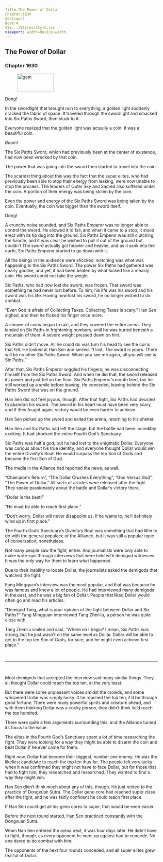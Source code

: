 ```yaml
---
Title:The Power of Dollar 
Chapter:1630 
Section:4 
Book:4 
CSS:../Styles/style.css 
viewport: width=device-width
---
```

  
## The Power of Dollar
### Chapter 1630
  
<figure>
	<img src="../Images/gem.gif" alt="gem" id="gem" width="120" height="60" />
</figure>
  

  
Dong!

In the swordlight that brought ruin to everything, a golden light suddenly cracked the fabric of space. It traveled through the swordlight and smacked into Six Paths Sword, then stuck to it.

Everyone realized that the golden light was actually a coin. It was a beautiful coin.

*Boom!*

The Six Paths Sword, which had previously been at the center of existence, had now been wrecked by that coin.

The power that was going into the sword then started to travel into the coin.

The scariest thing about this was the fact that the super elites, who had previously been able to stop their energy from leaking, were now unable to stop the process. The leaders of Outer Sky and Sacred also suffered under the coin. A portion of their energy was being stolen by the coin.

Even the power and energy of the Six Paths Sword was being taken by the coin. Eventually, the coin was bigger than the sword itself.

Dong!

A crunchy noise sounded, and Six Paths Emperor was no longer able to control the sword. He allowed it to fall, and when it came to a stop, it stood erect with its tip dug into the ground. Six Paths Emperor was still clutching the handle, and it was clear he wished to pull it out of the ground but couldn’t The sword actually got heavier and heavier, and as it sank into the earth, Six Paths Emperor started to go down with it.

All the beings in the audience were shocked, watching was what was happening to the Six Paths Sword. The power Six Paths had gathered was nearly godlike, and yet, it had been beaten by what looked like a measly coin. His sword could not take the weight

Six Paths, who had now lost the sword, was frozen. That sword was something he had never lost before. To him, his life was his sword and his sword was his life. Having now lost his sword, he no longer wished to do combat.

“Even God is afraid of Collecting Taxes. Collecting Taxes is scary.” Han Sen sighed, and then he flicked his finger once more.

A shower of coins began to rain, and they covered the entire arena. They landed on Six Paths in frightening numbers, until he was buried beneath a mountain of them. A severe weight pressed down on him.

Six Paths didn’t move. All he could do was turn his head to see the coins that fell. He looked at Han Sen and smiled. “I lost, The sword is yours. There will be no other Six Paths Sword. When you see me again, all you will see is Six Paths.”

After that, Six Paths Emperor wiggled his fingers; he was disconnecting himself from the Six Paths Sword. And when he did that, the sword released its power and just fell on the floor. Six Paths Emperor’s mouth bled, but he still worked up a smile before leaving. He conceded, leaving behind the Six Paths Sword that was on the ground.

Han Sen did not feel joyous, though. After that fight, Six Paths had decided to abandon his sword. The sword in his heart must have been very scary, and if they fought again, victory would be even harder to achieve.

Han Sen picked up the sword and exited the arena, returning to his shelter.

Han Sen and Six Paths had left the stage, but the battle had been incredibly exciting. It had shocked the entire Fourth God’s Sanctuary.

Six Paths was half a god, but he had lost to the enigmatic Dollar. Everyone was curious about his true identity, and everyone thought Dollar would win the entire Divinity’s Bout. He would surpass the ten Son of Gods and become the first Son of God.

The media in the Alliance had reported the news, as well.

“Champion’s Return”, “The Dollar Crushes Everything”, “God Versus God”, “The Power of Dollar.” All sorts of articles were released after the fight. They spoke passionately about the battle and Dollar’s victory there.

“Dollar is the best!”

“He must be able to reach first place.”

“Don’t worry, Dollar will never disappoint us. If he wants to, he’ll definitely wind up in first place.”

The Fourth God’s Sanctuary’s Divinity’s Bout was something that had little to do with the general populace of the Alliance, but it was still a popular topic of conversation, nonetheless.

Not many people saw the fight, either. And journalists were only able to make write-ups through interviews that were held with demigod witnesses. It was the only way for them to learn what happened.

Due to their inability to locate Dollar, the journalists asked the demigods that watched the fight.

Fang Mingquan’s interview was the most popular, and that was because he was famous and knew a lot of people. He had interviewed many demigods in the past, and he was a big fan of Dollar. People that liked Dollar would often go and read his articles.

“Demigod Tang, what is your opinion of the fight between Dollar and Six Paths?” Fang Mingquan interviewed Tang Zhenliu, a person he was quite close with.

Tang Zhenliu smiled and said, “Where do I begin? I mean, Six Paths was strong, but he just wasn’t on the same level as Dollar. Dollar will be able to get to the top ten Son of Gods, for sure, and he might even achieve first place.”

<br>

*****

<br>

Most demigods that accepted the interview said many similar things. They all thought Dollar could reach the top ten, at the very least.

But there were some unpleasant voices amidst the crowds, and some whispered Dollar was simply lucky. If he reached the top ten, it’d be through good fortune. There were many powerful spirits and creature ahead, and with them thinking Dollar was a cocky person, they didn’t think he’d reach the top hundred.

There were quite a few arguments surrounding this, and the Alliance turned its focus to the issue.

The elites in the Fourth God’s Sanctuary spent a lot of time researching the fight. They were looking for a way they might be able to disarm the coin and beat Dollar if he ever came for them.

Right now, Dollar had become their biggest, number one enemy. He was the likeliest candidate to reach the top ten thus far. The people felt very lucky when it was confirmed they might not have to face Dollar, but for those that had to fight him, they researched and researched. They wanted to find a way they might win.

Han Sen didn’t think much about any of this, though. He just retired to the practice of Dongxuan Sutra. The Dollar geno core had reached super class after the fight, and he was fairly confident he could reach first place.

If Han Sen could get all his geno cores to super, that would be even easier.

Before the next round started, Han Sen practiced constantly with the Dongxuan Sutra.

When Han Sen entered the arena next, it was four days later. He didn’t have to fight, though, as every opponent he went up against had to concede. No one dared to do combat with him.

The opponents of the next four rounds conceded, and all super elites grew fearful of Dollar.
